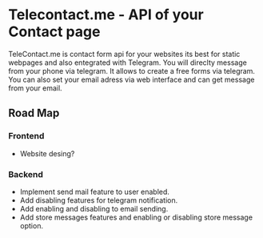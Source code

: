 # Telecontact.me - API of your Contact page

TeleContact.me is contact form api for your websites its best for static webpages and also entegrated with Telegram.
You will direclty message from your phone via telegram. It allows to create a free forms via telegram.
You can also set your email adress via web interface and can get message from your email.

## Road Map

### Frontend

- Website desing?

### Backend

- Implement send mail feature to user enabled.
- Add disabling features for telegram notification.
- Add enabling and disabling to email sending.
- Add store messages features and enabling or disabling store message option.
